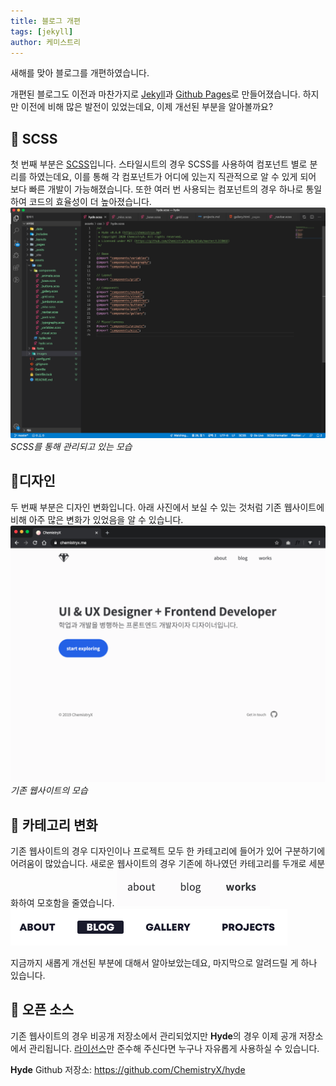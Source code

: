 ```yaml
---
title: 블로그 개편
tags: [jekyll]
author: 케미스트리
---
```


새해를 맞아 블로그를 개편하였습니다.

개편된 블로그도 이전과 마찬가지로 [Jekyll](https://jekyllrb.com/)과 [Github Pages](https://pages.github.com/)로 만들어졌습니다. 하지만 이전에 비해 많은 발전이 있었는데요,
이제 개선된 부분을 알아볼까요?

## 🌈 SCSS

첫 번째 부분은 [SCSS](https://sass-lang.com/)입니다. 스타일시트의 경우 SCSS를 사용하여 컴포넌트 별로 분리를 하였는데요, 이를 통해 각 컴포넌트가 어디에 있는지 직관적으로 알 수 있게 되어 보다 빠른 개발이 가능해졌습니다. 또한 여러 번 사용되는 컴포넌트의 경우 하나로 통일하여 코드의 효율성이 더 높아졌습니다.
![vscode](/assets/images/posts/vscode.png)
_SCSS를 통해 관리되고 있는 모습_

## 💄디자인

두 번째 부분은 디자인 변화입니다. 아래 사진에서 보실 수 있는 것처럼 기존 웹사이트에 비해 아주 많은 변화가 있었음을 알 수 있습니다.
![old_website](/assets/images/posts/old_website.png)
_기존 웹사이트의 모습_

## 📝 카테고리 변화

기존 웹사이트의 경우 디자인이나 프로젝트 모두 한 카테고리에 들어가 있어 구분하기에 어려움이 많았습니다. 새로운 웹사이트의 경우 기존에 하나였던 카테고리를 두개로 세분화하여 모호함을 줄였습니다.
![old_category](/assets/images/posts/old_category.png)
![new_category](/assets/images/posts/new_category.png)

지금까지 새롭게 개선된 부분에 대해서 알아보았는데요, 마지막으로 알려드릴 게 하나 있습니다.

## 🎉 오픈 소스

기존 웹사이트의 경우 비공개 저장소에서 관리되었지만 **Hyde**의 경우 이제 공개 저장소에서 관리됩니다. [라이선스](https://github.com/ChemistryX/hyde/blob/master/LICENSE)만 준수해 주신다면 누구나 자유롭게 사용하실 수 있습니다.

**Hyde** Github 저장소: <https://github.com/ChemistryX/hyde>
